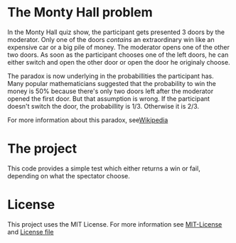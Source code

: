 # The Monty Hall problem

In the Monty Hall quiz show, the participant gets presented 3 doors by the moderator. Only one of the doors _contains_ an extraordinary win like an expensive car or a big pile of money. The moderator opens one of the other two doors. As soon as the participant chooses one of the left doors, he can either switch and open the other door or open the door he originaly choose.

The paradox is now underlying in the probabillities the participant has. Many popular mathematicians suggested that the probability to win the money is 50% because there's only two doors left after the moderator opened the first door. But that assumption is wrong. If the participant doesn't switch the door, the probabillity is 1/3. Otherwise it is 2/3.

For more information about this paradox, see[Wikipedia](https://en.wikipedia.org/wiki/Monty_Hall_problem)

# The project

This code provides a simple test which either returns a win or fail, depending on what the spectator choose.

# License

This project uses the MIT License. For more information see [MIT-License](https://mit-license.org/) and [License file](https://github.com/The-Last-Cookie/Monty-Hall-Problem/blob/master/LICENSE.md)
